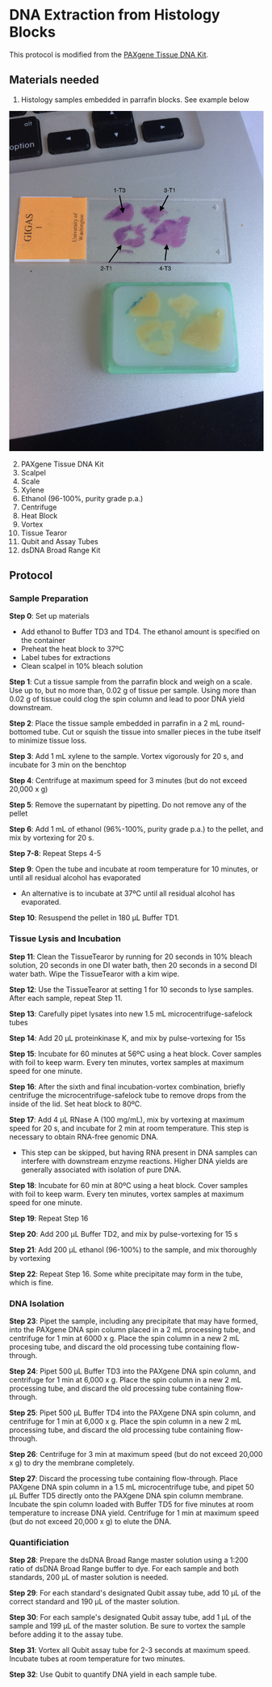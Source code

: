 # DNA Extraction from Histology Blocks

This protocol is modified from the [PAXgene Tissue DNA Kit](https://www.preanalytix.com/sites/default/files/handbooks/HB-0162-003-1080354-HB%20PAXgene%20Tissue%20DNA%201214%20WW.pdf).

## Materials needed

1. Histology samples embedded in parrafin blocks. See example below

![example-histo-block](https://raw.githubusercontent.com/RobertsLab/project-oyster-oa/master/images/Manchester/Gigas-gonad-histology/2017-04-08-Sampling/Gigas_1-04082017.JPG)

2. PAXgene Tissue DNA Kit 
3. Scalpel
4. Scale
5. Xylene
6. Ethanol (96-100%, purity grade p.a.)
7. Centrifuge
8. Heat Block
9. Vortex
10. Tissue Tearor
11. Qubit and Assay Tubes
12. dsDNA Broad Range Kit

## Protocol

### Sample Preparation

**Step 0**: Set up materials

- Add ethanol to Buffer TD3 and TD4. The ethanol amount is specified on the container
- Preheat the heat block to 37ºC
- Label tubes for extractions
- Clean scalpel in 10% bleach solution

**Step 1**: Cut a tissue sample from the parrafin block and weigh on a scale. Use up to, but no more than, 0.02 g of tissue per sample. Using more than 0.02 g of tissue could clog the spin column and lead to poor DNA yield downstream.

**Step 2**: Place the tissue sample embedded in parrafin in a 2 mL round-bottomed tube. Cut or squish the tissue into smaller pieces in the tube itself to minimize tissue loss.

**Step 3**: Add 1 mL xylene to the sample. Vortex vigorously for 20 s, and incubate for 3 min on the benchtop

**Step 4**: Centrifuge at maximum speed for 3 minutes (but do not exceed 20,000 x g)

**Step 5**: Remove the supernatant by pipetting. Do not remove any of the pellet

**Step 6**: Add 1 mL of ethanol (96%-100%, purity grade p.a.) to the pellet, and mix by vortexing for 20 s.

**Step 7-8**: Repeat Steps 4-5

**Step 9**: Open the tube and incubate at room temperature for 10 minutes, or until all residual alcohol has evaporated

- An alternative is to incubate at 37ºC until all residual alcohol has evaporated.

**Step 10**: Resuspend the pellet in 180 µL Buffer TD1.

### Tissue Lysis and Incubation

**Step 11**: Clean the TissueTearor by running for 20 seconds in 10% bleach solution, 20 seconds in one DI water bath, then 20 seconds in a second DI water bath. Wipe the TissueTearor with a kim wipe.

**Step 12**: Use the TissueTearor at setting 1 for 10 seconds to lyse samples. After each sample, repeat Step 11.

**Step 13**: Carefully pipet lysates into new 1.5 mL microcentrifuge-safelock tubes

**Step 14**: Add 20 µL proteinkinase K, and mix by pulse-vortexing for 15s

**Step 15**: Incubate for 60 minutes at 56ºC using a heat block. Cover samples with foil to keep warm. Every ten minutes, vortex samples at maximum speed for one minute.

**Step 16**: After the sixth and final incubation-vortex combination, briefly centrifuge the microcentrifuge-safelock tube to remove drops from the inside of the lid. Set heat block to 80ºC.

**Step 17**: Add 4 µL RNase A (100 mg/mL), mix by vortexing at maximum speed for 20 s, and incubate for 2 min at room temperature. This step is necessary to obtain RNA-free genomic DNA.

- This step can be skipped, but having RNA present in DNA samples can interfere with downstream enzyme reactions. Higher DNA yields are generally associated with isolation of pure DNA.

**Step 18**: Incubate for 60 min at 80ºC using a heat block. Cover samples with foil to keep warm. Every ten minutes, vortex samples at maximum speed for one minute.

**Step 19**: Repeat Step 16

**Step 20**: Add 200 µL Buffer TD2, and mix by pulse-vortexing for 15 s

**Step 21**: Add 200 µL ethanol (96-100%) to the sample, and mix thoroughly by vortexing

**Step 22**: Repeat Step 16. Some white precipitate may form in the tube, which is fine.

### DNA Isolation

**Step 23**: Pipet the sample, including any precipitate that may have formed, into the PAXgene DNA spin column placed in a 2 mL processing tube, and centrifuge for 1 min at 6000 x g. Place the spin column in a new 2 mL procesing tube, and discard the old processing tube containing flow-through.

**Step 24**: Pipet 500 µL Buffer TD3 into the PAXgene DNA spin column, and centrifuge for 1 min at 6,000 x g. Place the spin column in a new 2 mL processing tube, and discard the old processing tube containing flow-through.

**Step 25**: Pipet 500 µL Buffer TD4 into the PAXgene DNA spin column, and centrifuge for 1 min at 6,000 x g. Place the spin column in a new 2 mL processing tube, and discard the old processing tube containing flow-through.

**Step 26**: Centrifuge for 3 min at maximum speed (but do not exceed 20,000 x g) to dry the membrane completely.

**Step 27**: Discard the processing tube containing flow-through. Place PAXgene DNA spin column in a 1.5 mL microcentrifuge tube, and pipet 50 µL Buffer TD5 directly onto the PAXgene DNA spin column membrane. Incubate the spin column loaded with Buffer TD5 for five minutes at room temperature to increase DNA yield. Centrifuge for 1 min at maximum speed (but do not exceed 20,000 x g) to elute the DNA.

### Quantificiation

**Step 28**: Prepare the dsDNA Broad Range master solution using a 1:200 ratio of dsDNA Broad Range buffer to dye. For each sample and both standards, 200 µL of master solution is needed.

**Step 29**: For each standard's designated Qubit assay tube, add 10 µL of the correct standard and 190 µL of the master solution.

**Step 30**: For each sample's designated Qubit assay tube, add 1 µL of the sample and 199 µL of the master solution. Be sure to vortex the sample before adding it to the assay tube.

**Step 31**: Vortex all Qubit assay tube for 2-3 seconds at maximum speed. Incubate tubes at room temperature for two minutes.

**Step 32**: Use Qubit to quantify DNA yield in each sample tube.
